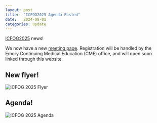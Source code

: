 ```yaml
---
layout: post
title:  "ICFOG2025 Agenda Posted"
date:   2024-08-01
categories: update
---
```


[ICFOG2025](https://icfog.org/icfog2025/) news!

We now have a new [meeting page](https://icfog.org/icfog2025/). Registration will be handled by the Emory Continuing Medical Education (CME) office, and will open soon linked through this website.

## New flyer!

![ICFOG 2025 Flyer](https://icfog.org/icfog2025/images/icfog2025-flyer-2024-08-01.png)

## Agenda!

![ICFOG 2025 Agenda](https://icfog.org/icfog2025/images/icfog2025-agenda-2024-08-01.png)



